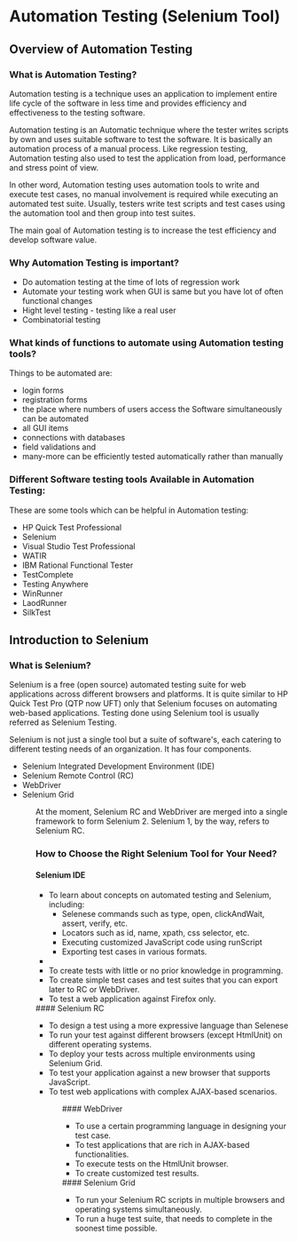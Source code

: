 # Automation Testing (Selenium Tool)
## Overview of Automation Testing
### What is Automation Testing?
Automation testing is a technique uses an application to implement entire life cycle of the software in less time and provides efficiency and effectiveness to the testing software.

Automation testing is an Automatic technique where the tester writes scripts by own and uses suitable software to test the software. It is basically an automation process of a manual process. Like regression testing, Automation testing also used to test the application from load, performance and stress point of view.

In other word, Automation testing uses automation tools to write and execute test cases, no manual involvement is required while executing an automated test suite. Usually, testers write test scripts and test cases using the automation tool and then group into test suites.

The main goal of Automation testing is to increase the test efficiency and develop software value.

### Why Automation Testing is important?
<ul>
<li>Do automation testing at the time of lots of regression work</li>
<li>Automate your testing work when GUI is same but you have lot of often functional changes</li>
<li>Hight level testing - testing like a real user</li>
<li>Combinatorial testing</li>
</ul>

### What kinds of functions to automate using Automation testing tools?
Things to be automated are: 
<ul>
  <li>login forms</li>
  <li>registration forms</li>
  <li>the place where numbers of users access the Software simultaneously can be automated</li> 
  <li>all GUI items</li>
  <li>connections with databases</li>
  <li>field validations and</li> 
  <li>many-more can be efficiently tested automatically rather than manually</li>
</ul>

### Different Software testing tools Available in Automation Testing:
These are some tools which can be helpful in Automation testing:
<ul>
  <li>HP Quick Test Professional</li>
  <li>Selenium</li>
  <li>Visual Studio Test Professional</li>
  <li>WATIR</li>
  <li>IBM Rational Functional Tester</li>
  <li>TestComplete</li>
  <li>Testing Anywhere</li>
  <li>WinRunner</li>
  <li>LaodRunner</li>
  <li>SilkTest</li>
</ul>


## Introduction to Selenium
### What is Selenium?
Selenium is a free (open source) automated testing suite for web applications across different browsers and platforms. It is quite similar to HP Quick Test Pro (QTP now UFT) only that Selenium focuses on automating web-based applications. Testing done using Selenium tool is usually referred as Selenium Testing.

Selenium is not just a single tool but a suite of software's, each catering to different testing needs of an organization. It has four components.
<ul>
<li>Selenium Integrated Development Environment (IDE)</li>
<li>Selenium Remote Control (RC)</li>
<li>WebDriver</li>
<li>Selenium Grid</li>
<ul>

At the moment, Selenium RC and WebDriver are merged into a single framework to form Selenium 2. Selenium 1, by the way, refers to Selenium RC. 

### How to Choose the Right Selenium Tool for Your Need?
#### Selenium IDE
<ul>
<li>To learn about concepts on automated testing and Selenium, including:
  <ul>
    <li>Selenese commands such as type, open, clickAndWait, assert, verify, etc.</li>
    <li>Locators such as id, name, xpath, css selector, etc.</li>
    <li>Executing customized JavaScript code using runScript</li>
    <li>Exporting test cases in various formats.</li>
  </ul><li>
<li>To create tests with little or no prior knowledge in programming.</li>
<li>To create simple test cases and test suites that you can export later to RC or WebDriver.</li>
<li>To test a web application against Firefox only.</li>
</ul>
#### Selenium RC
<ul>
<li>To design a test using a more expressive language than Selenese</li>
<li>To run your test against different browsers (except HtmlUnit) on different operating systems.</li>
<li>To deploy your tests across multiple environments using Selenium Grid.</li>
<li>To test your application against a new browser that supports JavaScript.</li>
<li>To test web applications with complex AJAX-based scenarios.</li>
<ul>
#### WebDriver
<ul>
<li>To use a certain programming language in designing your test case.</li>
<li>To test applications that are rich in AJAX-based functionalities.</li>
<li>To execute tests on the HtmlUnit browser.</li>
<li>To create customized test results.</li>
</ul>
#### Selenium Grid
<ul>
<li>To run your Selenium RC scripts in multiple browsers and operating systems simultaneously.</li>
<li>To run a huge test suite, that needs to complete in the soonest time possible.</li>
</ul>
